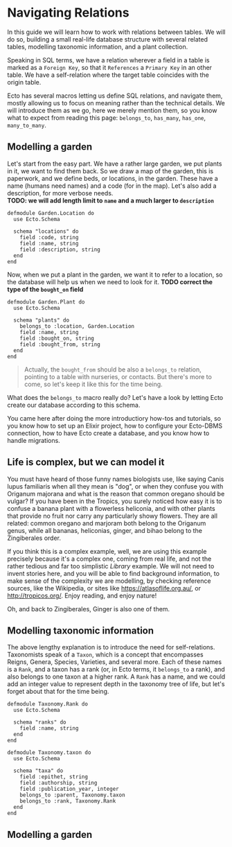 # Navigating Relations

In this guide we will learn how to work with relations between tables. We will do so, building a small
real-life database structure with several related tables, modelling taxonomic information, and a plant collection.

Speaking in SQL terms, we have a relation wherever a field in a table is marked as a `Foreign Key`, 
so that it `References` a `Primary Key` in an other table.  We have a self-relation where the target table
coincides with the origin table.

Ecto has several macros letting us define SQL relations, and navigate them, mostly allowing us to focus
on meaning rather than the technical details.  We will introduce them as we go, here we merely mention them,
so you know what to expect from reading this page: `belongs_to`, `has_many`, `has_one`, `many_to_many`.

## Modelling a garden

Let's start from the easy part. We have a rather large garden, we put plants in it, we want to find them back. 
So we draw a map of the garden, this is paperwork, and we define beds, or locations, in the garden. These have a name
(humans need names) and a code (for in the map).  Let's also add a description, for more verbose needs.  
**TODO: we will add length limit to `name` and a much larger to `description`**

```iex
defmodule Garden.Location do
  use Ecto.Schema

  schema "locations" do
    field :code, string
    field :name, string
    field :description, string
  end
end
```

Now, when we put a plant in the garden, we want it to refer to a location, so the database will help us
when we need to look for it.  **TODO correct the type of the `bought_on` field**

```iex
defmodule Garden.Plant do
  use Ecto.Schema

  schema "plants" do
    belongs_to :location, Garden.Location
    field :name, string
    field :bought_on, string
    field :bought_from, string
  end
end
```

> Actually, the `bought_from` should be also a `belongs_to` relation, pointing to a table with nurseries, or contacts. But
> there's more to come, so let's keep it like this for the time being.

What does the `belongs_to` macro really do?  Let's have a look by letting Ecto create our database according to this schema.

You came here after doing the more introductiory how-tos and tutorials, so you know how to set up an Elixir project, how to
configure your Ecto-DBMS connection, how to have Ecto create a database, and you know how to handle migrations.



## Life is complex, but we can model it

You must have heard of those funny names biologists use, like saying Canis lupus familiaris when all they mean is "dog", or when
they confuse you with Origanum majorana and what is the reason that common oregano should be vulgar? If you have been in the
Tropics, you surely noticed how easy it is to confuse a banana plant with a flowerless heliconia, and with other plants that
provide no fruit nor carry any particularly showy flowers. They are all related: common oregano and marjoram both belong to the
Origanum genus, while all bananas, heliconias, ginger, and bihao belong to the Zingiberales order.

If you think this is a complex example, well, we are using this example precisely because it's a complex one, coming from real
life, and not the rather tedious and far too simplistic *Library* example. We will not need to invent stories here, and you will
be able to find background information, to make sense of the complexity we are modelling, by checking reference sources, like the
Wikipedia, or sites like https://atlasoflife.org.au/, or http://tropicos.org/. Enjoy reading, and enjoy nature!

Oh, and back to Zingiberales, Ginger is also one of them.

## Modelling taxonomic information

The above lengthy explanation is to introduce the need for self-relations. Taxonomists speak of a `Taxon`, which is a concept
that encompasses Reigns, Genera, Species, Varieties, and several more.  Each of these names is a `Rank`, and a taxon has a rank
(or, in Ecto terms, it `belongs_to` a rank), and also belongs to one taxon at a higher rank. A `Rank` has a name, and we could
add an integer value to represent depth in the taxonomy tree of life, but let's forget about that for the time being.


```iex
defmodule Taxonomy.Rank do
  use Ecto.Schema

  schema "ranks" do
    field :name, string
  end
end

defmodule Taxonomy.taxon do
  use Ecto.Schema

  schema "taxa" do
    field :epithet, string
    field :authorship, string
    field :publication_year, integer
    belongs_to :parent, Taxonomy.taxon
    belongs_to :rank, Taxonomy.Rank
  end
end
```



## Modelling a garden
